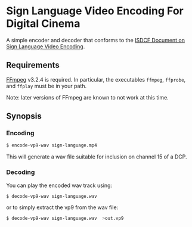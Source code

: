 # Sign Language Video Encoding For Digital Cinema

A simple encoder and decoder that conforms to the [ISDCF Document on Sign Language Video Encoding](https://files.isdcf.com/papers/ISDCF-Doc13-Sign-Language-Video-Encoding-for-Digital-Cinema.pdf).

## Requirements
[FFmpeg](https://www.ffmpeg.org) v3.2.4 is required. In particular, the executables `ffmpeg`, `ffprobe`, and `ffplay` must be in your path.

Note: later versions of FFmpeg are known to not work at this time.

## Synopsis

### Encoding

```bash
$ encode-vp9-wav sign-language.mp4
```

This will generate a wav file suitable for inclusion on channel 15 of a DCP.

### Decoding

You can play the encoded wav track using:

```bash
$ decode-vp9-wav sign-language.wav
```

or to simply extract the vp9 from the wav file:

```bash
$ decode-vp9-wav sign-language.wav  >out.vp9
```
